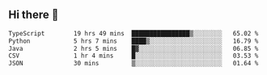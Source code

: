 ## Hi there 👋

<!--
**whirlun/whirlun** is a ✨ _special_ ✨ repository because its `README.md` (this file) appears on your GitHub profile.

Here are some ideas to get you started:

- 🔭 I’m currently working on ...
- 🌱 I’m currently learning ...
- 👯 I’m looking to collaborate on ...
- 🤔 I’m looking for help with ...
- 💬 Ask me about ...
- 📫 How to reach me: ...
- 😄 Pronouns: ...
- ⚡ Fun fact: ...
-->
<!--START_SECTION:waka-->

```txt
TypeScript        19 hrs 49 mins  ████████████████▒░░░░░░░░   65.02 %
Python            5 hrs 7 mins    ████▒░░░░░░░░░░░░░░░░░░░░   16.79 %
Java              2 hrs 5 mins    █▓░░░░░░░░░░░░░░░░░░░░░░░   06.85 %
CSV               1 hr 4 mins     █░░░░░░░░░░░░░░░░░░░░░░░░   03.53 %
JSON              30 mins         ▒░░░░░░░░░░░░░░░░░░░░░░░░   01.64 %
```

<!--END_SECTION:waka-->
